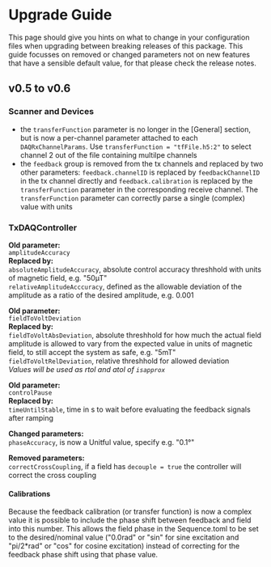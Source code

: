 # Upgrade Guide
This page should give you hints on what to change in your configuration files when upgrading between breaking releases of this package. This guide focusses on removed or changed parameters not on new features that have a sensible default value, for that please check the release notes.

## v0.5 to v0.6
### Scanner and Devices
- the `transferFunction` parameter is no longer in the [General] section, but is now a per-channel parameter attached to each `DAQRxChannelParams`. Use `transferFunction = "tfFile.h5:2"` to select channel 2 out of the file containing multilpe channels
- the `feedback` group is removed from the tx channels and replaced by two other parameters: `feedback.channelID` is replaced by `feedbackChannelID` in the tx channel directly and `feedback.calibration` is replaced by the `transferFunction` parameter in the corresponding receive channel. The `transferFunction` parameter can correctly parse a single (complex) value with units

### TxDAQController

**Old parameter:**  \
`amplitudeAccuracy`  \
**Replaced by:**  \
`absoluteAmplitudeAccuracy`, absolute control accuracy threshhold with units of magnetic field, e.g. "50µT"  \
`relativeAmplitudeAcccuracy`, defined as the allowable deviation of the amplitude as a ratio of the desired amplitude, e.g. 0.001

**Old parameter:**  \
`fieldToVoltDeviation`  \
**Replaced by:**  \
`fieldToVoltAbsDeviation`, absolute threshhold for how much the actual field amplitude is allowed to vary from the expected value in units of magnetic field, to still accept the system as safe, e.g. "5mT"  
`fieldToVoltRelDeviation`, relative threshhold for allowed deviation  
*Values will be used as rtol and atol of `isapprox`*

**Old parameter:**  \
`controlPause`  \
**Replaced by:**  \
`timeUntilStable`, time in s to wait before evaluating the feedback signals after ramping

**Changed parameters:**  \
`phaseAccuracy`, is now a Unitful value, specify e.g. "0.1°"

**Removed parameters:**  \
`correctCrossCoupling`, if a field has `decouple = true` the controller will correct the cross coupling


#### Calibrations
Because the feedback calibration (or transfer function) is now a complex value it is possible to include the phase shift between feedback and field into this number. This allows the field phase in the Sequence.toml to be set to the desired/nominal value ("0.0rad" or "sin" for sine excitation and "pi/2*rad" or "cos" for cosine excitation) instead of correcting for the feedback phase shift using that phase value.